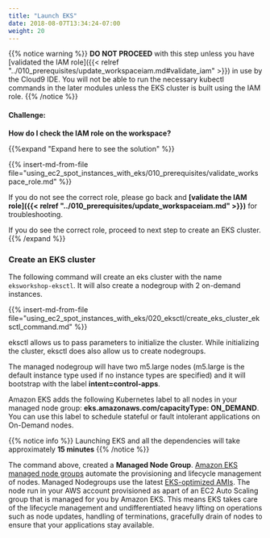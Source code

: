 ```yaml
---
title: "Launch EKS"
date: 2018-08-07T13:34:24-07:00
weight: 20
---
```



{{% notice warning %}}
**DO NOT PROCEED** with this step unless you have [validated the IAM role]({{< relref "../010_prerequisites/update_workspaceiam.md#validate_iam" >}}) in use by the Cloud9 IDE. You will not be able to run the necessary kubectl commands in the later modules unless the EKS cluster is built using the IAM role.
{{% /notice %}}

#### Challenge:
**How do I check the IAM role on the workspace?**

{{%expand "Expand here to see the solution" %}}

{{% insert-md-from-file file="using_ec2_spot_instances_with_eks/010_prerequisites/validate_workspace_role.md" %}}

If you do not see the correct role, please go back and **[validate the IAM role]({{< relref "../010_prerequisites/update_workspaceiam.md" >}})** for troubleshooting.

If you do see the correct role, proceed to next step to create an EKS cluster.
{{% /expand %}}


### Create an EKS cluster

The following command will create an eks cluster with the name `eksworkshop-eksctl`. It will also create a nodegroup with 2 on-demand instances.

{{% insert-md-from-file file="using_ec2_spot_instances_with_eks/020_eksctl/create_eks_cluster_eksctl_command.md" %}}

eksctl allows us to pass parameters to initialize the cluster. While initializing the cluster, eksctl does also allow us to create nodegroups.

The managed nodegroup will have two m5.large nodes (m5.large is the default instance type used if no instance types are specified) and it will bootstrap with the label **intent=control-apps**. 

Amazon EKS adds the following Kubernetes label to all nodes in your managed node group: **eks.amazonaws.com/capacityType: ON_DEMAND**. You can use this label to schedule stateful or fault intolerant applications on On-Demand nodes.

{{% notice info %}}
Launching EKS and all the dependencies will take approximately **15 minutes**
{{% /notice %}}

The command above, created a **Managed Node Group**. [Amazon EKS managed node groups](https://docs.aws.amazon.com/eks/latest/userguide/managed-node-groups.html) automate the provisioning and lifecycle management of nodes. Managed Nodegroups use the latest [EKS-optimized AMIs](https://docs.aws.amazon.com/eks/latest/userguide/eks-optimized-ami.html). The node run in your AWS account provisioned as apart of an EC2 Auto Scaling group that is managed for you by Amazon EKS. This means EKS takes care of the lifecycle management and undifferentiated heavy lifting on operations such as node updates, handling of terminations, gracefully drain of nodes to ensure that your applications stay available.